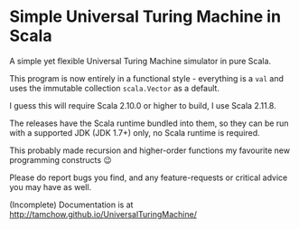 # Simple Universal Turing Machine in Scala

A simple yet flexible Universal Turing Machine simulator in pure Scala.

This program is now entirely in a functional style - everything is a `val` and uses the immutable collection `scala.Vector` as a default.

I guess this will require Scala 2.10.0 or higher to build, I use Scala 2.11.8.

The releases have the Scala runtime bundled into them,
so they can be run with a supported JDK (JDK 1.7+) only,
no Scala runtime is required.

This probably made recursion and higher-order functions my favourite new programming constructs &#x1f609;

Please do report bugs you find, and any feature-requests or critical advice you may have as well.

(Incomplete) Documentation is at http://tamchow.github.io/UniversalTuringMachine/
